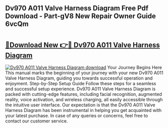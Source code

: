 ## Dv970 A011 Valve Harness Diagram Free Pdf Download - Part-gV8 New Repair Owner Guide 6vcQm

# <h2><a href="http://dfiyug0.blite.top/?on=Dv970+A011+Valve+Harness+Diagram">🔗Download New 👉🔴 Dv970 A011 Valve Harness Diagram</a></h2>

[![Dv970 A011 Valve Harness Diagram download](https://i.imgur.com/lujVjoI.png)](http://dfiyug0.blite.top/?on=Dv970+A011+Valve+Harness+Diagram)
Your Journey Begins Here This manual marks the beginning of your journey with your new Dv970 A011 Valve Harness Diagram, guiding you towards successful operation and enjoyment. Step-by-Step Setup Guide Follow these steps for a seamless and successful setup experience. Dv970 A011 Valve Harness Diagram is packed with cutting-edge features, including facial recognition, augmented reality, voice activation, and wireless charging, all easily accessible through the intuitive user interface. Our expectation is that the Dv970 A011 Valve Harness Diagram has been instrumental in helping you get acquainted with your latest purchase. In case of any queries or concerns, feel free to contact our customer service.
